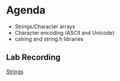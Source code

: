 # Agenda
- Strings/Character arrays
- Character encoding (ASCII and Unicode)
- cstring and string.h libraries

## Lab Recording
[Strings](https://drive.google.com/file/d/17D-g-GrEpIGKKFVOmPWUsg_y0nXY_O3T/view?usp=sharing)
